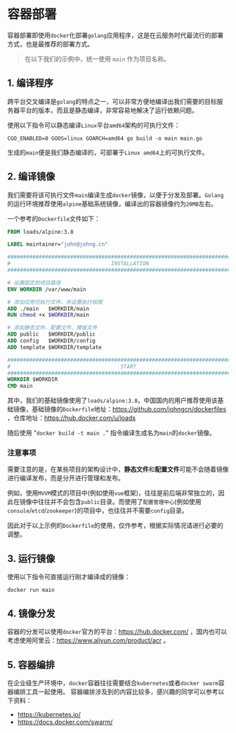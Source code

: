 # 容器部署

容器部署即使用`docker`化部署`golang`应用程序，这是在云服务时代最流行的部署方式，也是最推荐的部署方式。

> 在以下我们的示例中，统一使用 `main` 作为项目名称。

## 1. 编译程序
跨平台交叉编译是`golang`的特点之一，可以非常方便地编译出我们需要的目标服务器平台的版本，而且是静态编译，非常容易地解决了运行依赖问题。

使用以下指令可以静态编译`Linux`平台`amd64`架构的可执行文件：
```
CGO_ENABLED=0 GOOS=linux GOARCH=amd64 go build -o main main.go
```
生成的`main`便是我们静态编译的，可部署于`Linux amd64`上的可执行文件。


## 2. 编译镜像
我们需要将该可执行文件`main`编译生成`docker`镜像，以便于分发及部署。`Golang`的运行环境推荐使用`alpine`基础系统镜像，编译出的容器镜像约为`20MB`左右。

一个参考的`Dockerfile`文件如下：
```dockerfile
FROM loads/alpine:3.8

LABEL maintainer="john@johng.cn"

###############################################################################
#                                INSTALLATION
###############################################################################

# 设置固定的项目路径
ENV WORKDIR /var/www/main

# 添加应用可执行文件，并设置执行权限
ADD ./main   $WORKDIR/main
RUN chmod +x $WORKDIR/main

# 添加静态文件、配置文件、模板文件
ADD public   $WORKDIR/public
ADD config   $WORKDIR/config
ADD template $WORKDIR/template

###############################################################################
#                                   START
###############################################################################
WORKDIR $WORKDIR
CMD main
```
其中，我们的基础镜像使用了`loads/alpine:3.8`，中国国内的用户推荐使用该基础镜像，基础镜像的`Dockerfile`地址：https://github.com/johngcn/dockerfiles ，仓库地址：https://hub.docker.com/u/loads

随后使用 "`docker build -t main .`" 指令编译生成名为`main`的`docker`镜像。

### 注意事项
需要注意的是，在某些项目的架构设计中，**静态文件**和**配置文件**可能不会随着镜像进行编译发布，而是分开进行管理和发布。

例如，使用`MVVM`模式的项目中(例如使用`vue`框架)，往往是前后端非常独立的，因此在镜像中往往并不会包含`public`目录。而使用了`配置管理中心`(例如使用`consule`/`etcd`/`zookeeper`)的项目中，也往往并不需要`config`目录。

因此对于以上示例的`Dockerfile`的使用，仅作参考，根据实际情况请进行必要的调整。

## 3. 运行镜像

使用以下指令可直接运行刚才编译成的镜像：
```
docker run main
```

## 4. 镜像分发

容器的分发可以使用`docker`官方的平台：https://hub.docker.com/ ，国内也可以考虑使用阿里云：https://www.aliyun.com/product/acr 。

## 5. 容器编排

在企业级生产环境中，`docker`容器往往需要结合`kubernetes`或者`docker swarm`容器编排工具一起使用。
容器编排涉及到的内容比较多，感兴趣的同学可以参考以下资料：
* https://kubernetes.io/
* https://docs.docker.com/swarm/



